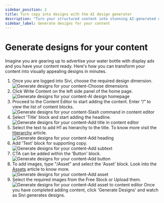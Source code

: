 ```yaml
---
sidebar_position: 2
title: Turn copy into designs with the AI design generator
description: "Turn your structured content into stunning AI-generated designs that perfectly match your message."
sidebar_label: Generate designs for your content
---
```


# Generate designs for your content

Imagine you are gearing up to advertise your water bottle with display ads and you have your content ready. Here's how you can transform your content into visually appealing designs in minutes.

1. Once you are logged into Sivi, choose the required design dimension.  
      <img src="/img/working-with-content/generate-designs-for-your-content/1_generate-designs-for-your-content_choose-dimensions.png" alt="Generate designs for your content-Choose dimensions" />
2. Click Write Content on the left side panel of the home page.
      <img src="/img/working-with-content/generate-designs-for-your-content/2_generate-designs-for-your-content_ai-design-homepage.png" alt="Generate designs for your content-AI design homepage" />
3. Proceed to the Content Editor to start adding the content. Enter “/” to view the list of content blocks.
      <img src="/img/working-with-content/generate-designs-for-your-content/3_generate-designs-for-your-content_slash-command-in-content-editor.png" alt="Generate designs for your content-Slash command in content editor" />
4. Select 'Title' block and start adding the headline.  
      <img src="/img/working-with-content/generate-designs-for-your-content/4_generate-designs-for-your-content_add-title-in-content-editor.png" alt="Generate designs for your content-Add title in content editor" />
5. Select the text to add H1 as hierarchy to the title. To know more visit the <a href="./add-heading">Hierarchy</a> article.  
      <img src="/img/working-with-content/generate-designs-for-your-content/5_generate-designs-for-your-content_add-heading.png" alt="Generate designs for your content-Add heading" />
6. Add 'Text' block for supporting copy.  
      <img src="/img/working-with-content/generate-designs-for-your-content/6_generate-designs-for-your-content_add-subtext.png" alt="Generate designs for your content-Add subtext" />
7. CTA can be added within the 'Button' block.  
      <img src="/img/working-with-content/generate-designs-for-your-content/7_generate-designs-for-your-content_add-button.png" alt="Generate designs for your content-Add button" />
8. To add images, type "/Asset" and select the 'Asset' block. Look into the <a href="./add-assets">Assets</a> article to know more.  
      <img src="/img/working-with-content/generate-designs-for-your-content/8_generate-designs-for-your-content_add-asset.png" alt="Generate designs for your content-Add asset" />
9. Select the required images from the Free Stock or Upload them.  
      <img src="/img/working-with-content/generate-designs-for-your-content/9_generate-designs-for-your-content_add-asset-to-content-editor.png" alt="Generate designs for your content-Add asset to content editor" />
Once you have completed adding content, click 'Generate Designs' and watch as Sivi generates designs.